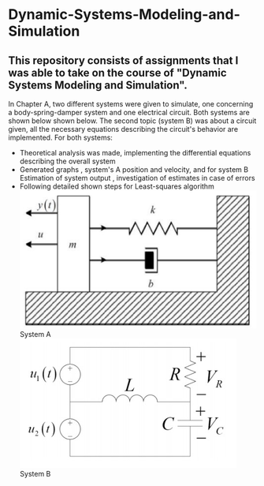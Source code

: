 # Dynamic-Systems-Modeling-and-Simulation
## This repository consists of assignments that I was able to take on the course of "Dynamic Systems Modeling and Simulation". 

In Chapter A, two different systems were given to simulate, one concerning a body-spring-damper system and one electrical circuit. Both systems are shown below shown below. The second topic (system B) was about a circuit given, all the necessary equations describing the 
circuit's behavior are implemented. For both systems:
- Theoretical analysis was made, implementing the differential equations describing the overall system
- Generated graphs , system's A position and velocity, and for system B Estimation of system output , investigation of estimates in case of errors 
- Following detailed shown steps for Least-squares algorithm
![System A](https://github.com/ladiasnk/Dynamic-Systems-Modeling-and-Simulation/blob/main/Chapter%20A/system%20A.jpg)
System A
![System B](https://github.com/ladiasnk/Dynamic-Systems-Modeling-and-Simulation/blob/main/Chapter%20A/circuit.jpg)
System B
